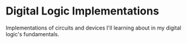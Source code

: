 # Digital Logic Implementations

Implementations of circuits  and devices I'll learning about in my digital logic's fundamentals.